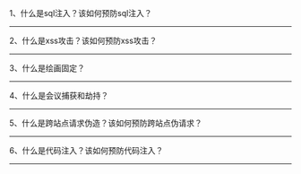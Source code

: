 1、什么是sql注入？该如何预防sql注入？

---

2、什么是xss攻击？该如何预防xss攻击？

---

3、什么是绘画固定？

---

4、什么是会议捕获和劫持？

---

5、什么是跨站点请求伪造？该如何预防跨站点伪请求？

---

6、什么是代码注入？该如何预防代码注入？

---
